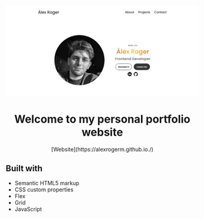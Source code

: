 ![Personal Portfolio website](https://github.com/alexrogerm/alexrogerm.github.io/blob/main/assets/Portfolio.png?raw=true)
<h1 align="center">Welcome to my personal portfolio website</h1>
<div align="center">
  [Website](https://alexrogerm.github.io./)
</div>



## Built with 

- Semantic HTML5 markup
- CSS custom properties
- Flex
- Grid
- JavaScript
